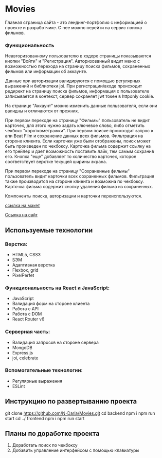 # Movies

Главная страница сайта - это лендинг-портфолио с информацией о проекте и разработчике. С нее можно перейти на сервис поиска фильмов. 

### Функциональность

Неавторизованному пользователю в хэдере страницы показываются кнопки "Войти" и "Регистрация". Авторизованный видит меню с возможностью перехода на страницу поиска фильмов, сохраненных фильмов или информации об аккаунте. 

Данные при авторизации валидируются с помощью регулярных выражений и библиотеки joi. При регистрации/входе происходит редирект на страницу поиска фильмов, информация о пользователе записывается в контекст, сервер сохраняет jwt токен в httponly cookie. 

На странице "Аккаунт" можно изменить данные пользователя, если они валидны и отличаются от прежних. 

При первом переходе на страницу "Фильмы" пользователь не видит карточек, для этого нужно задать ключевое слово, либо отметить чекбокс "короткометражки". При первом поиске происходит запрос к апи Beat Film и сохранение данных всех фильмов. Фильтрация на стороне клиента. Если карточки уже были отображены, поиск может быть произведен по чекбоксу. Карточка фильма содержит ссылку на его трейлер и дает возможность поставить лайк, тем самым сохранив его. Кнопка "еще" добавляет то количество карточек, которое соответствует верстке текущей ширины экрана.

При первом переходе на страницу "Сохраненные фильмы" пользователь видит карточки всех сохраненных фильмов. Фильтрация также производится на стороне клиента и возможна по чекбоксу. Карточка фильма содержит кнопку удаления фильма из сохраненных.

Компоненты поиска, авторизации и карточки переиспользуются.

[ссылка на макет](https://disk.yandex.ru/d/RCu_TGSGvyL0eQ)

[Ссылка на сайт](http://movies.daria.nomoredomains.icu)

## Используемые технологии

### Верстка:

 * HTML5, CSS3
 * БЭМ
 * Адаптивная верстка
 * Flexbox, grid
 * PixelPerfet

### Функциональность на React и JavaScript:

 * JavaScript
 * Валидация форм на стороне клиента
 * Работа с API
 * Работа с DOM
 * React Router v6
 
 ### Серверная часть:

 * Валидация запросов на стороне сервера
 * MongoDB
 * Express.js
 * joi, celebrate

 ### Вспомогательные технологии:

 * Регулярные выражения
 * ESLint

## Инструкцию по развертыванию проекта

git clone https://github.com/N-Daria/Movies.git
cd backend
npm i
npm run start 
cd ../ frontend
npm i
npm run start 

## Планы по доработке проекта

1. Доработать поиск по чекбоксу
2. Добавить управление интерфейсом с помощью клавиатуры
